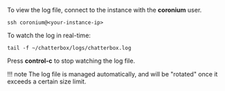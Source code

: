 To view the log file, connect to the instance with the __coronium__ user.

```
ssh coronium@<your-instance-ip>
```

To watch the log in real-time:

```
tail -f ~/chatterbox/logs/chatterbox.log
```

Press __control-c__ to stop watching the log file.

!!! note
    The log file is managed automatically, and will be "rotated" once it exceeds a certain size limit.